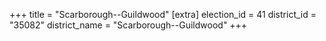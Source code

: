 +++
title = "Scarborough--Guildwood"
[extra]
election_id = 41
district_id = "35082"
district_name = "Scarborough--Guildwood"
+++
